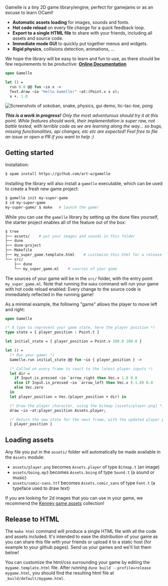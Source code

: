 Gamelle is a tiny 2D game library/engine, perfect for gamejams or as an excuse to learn OCaml!

- **Automatic assets loading** for images, sounds and fonts.
- **Hot code reload** on every file change for a quick feedback loop.
- **Export to a single HTML file** to share with your friends, including all assets and source code.
- **Immediate mode GUI** to quickly put together menus and widgets.
- **Rigid physics**, collisions detection, animations, ...

We hope the library will be easy to learn and fun to use, as there should be few requirements to be productive: [**Online Documentation**]()

```ocaml
open Gamelle

let () =
  run 0.0 @@ fun ~io x ->
  Text.draw ~io "Hello Gamelle!" ~at:(Point.v x x);
  x +. 1.0
```

![Screenshots of sokoban, snake, physics, gui demo, tic-tac-toe, pong](https://art-w.github.io/gamelle/screenshots.png)

***This is a work in progress!** Only the most adventurous should try it at this point. While features should work, their implementation is super raw, not battle tested, with terrible code as we are learning along the way... so bugs, missing functionalities, api changes, etc etc are expected! Feel free to file an issue or open a PR if you want to help :)*

## Getting started

Installation:

```bash
$ opam install https://github.com/art-w/gamelle
```

Installing the library will also install a `gamelle` executable, which can be used to create a fresh new game project:

```bash
$ gamelle init my-super-game
$ cd my-super-game
my-super-game/ $ make   # launch the game!
```

While you can use the `gamelle` library by setting up the dune files yourself, the starter project enables all of the feature out of the box:

```bash
$ tree
├── assets/    # put your images and sounds in this folder
├── dune
├── dune-project
├── Makefile
├── my_super_game.template.html    # customize this html for a release
└── src/
    ├── dune
    └── my_super_game.ml    # sources of your game
```

The sources of your game will be in the `src/` folder, with the entry point `my_super_game.ml`. Note that running the `make` command will run your game with hot code reload enabled: Every change to the source code is immediately reflected in the running game!

As a minimal example, the following "game" allows the player to move left and right:

```ocaml
open Gamelle

(* A type to represent your game state, here the player position *)
type state = { player_position : Point.t }

let initial_state = { player_position = Point.v 100.0 100.0 }

let () =
  (* Run your game! *)
  Gamelle.run initial_state @@ fun ~io { player_position } ->

  (* Called on every frame to react to the latest player inputs *)
  let dir =
    if Input.is_pressed ~io `arrow_right then Vec.v 1.0 0.0
    else if Input.is_pressed ~io `arrow_left then Vec.v (-1.0) 0.0
    else Vec.zero
  in
  let player_position = Vec.(player_position + dir) in

  (* Draw the player character, using the bitmap [assets/player.png] *)
  draw ~io ~at:player_position Assets.player;

  (* Return the new state for the next frame, with the updated player position *)
  { player_position }
```

## Loading assets

Any file you put in the `assets/` folder will automatically be made available in the `Assets` module:

- `assets/player.png` becomes `Assets.player` of type `Bitmap.t` (an image)
- `assets/boing.mp3` becomes `Assets.boing` of type `Sound.t` (a sound or music)
- `assets/comic-sans.ttf` becomes `Assets.comic_sans` of type `Font.t` (a typeface used to draw text)

If you are looking for 2d images that you can use in your game, we recommend the [Kenney game assets](https://kenney.nl/assets/category:2D) collection!

## Release to HTML

The `make html` command will produce a single HTML file with all the code and assets included. It's intended to ease the distribution of your game as you can share this file with your friends or upload it to a static host (for example to your github pages). Send us your games and we'll list them below!

You can customize the html/css surrounding your game by editing the `mygame.template.html` file. After running `dune build --profile=release mygame.html`, you should find the resulting html file at `_build/default/mygame.html`.
